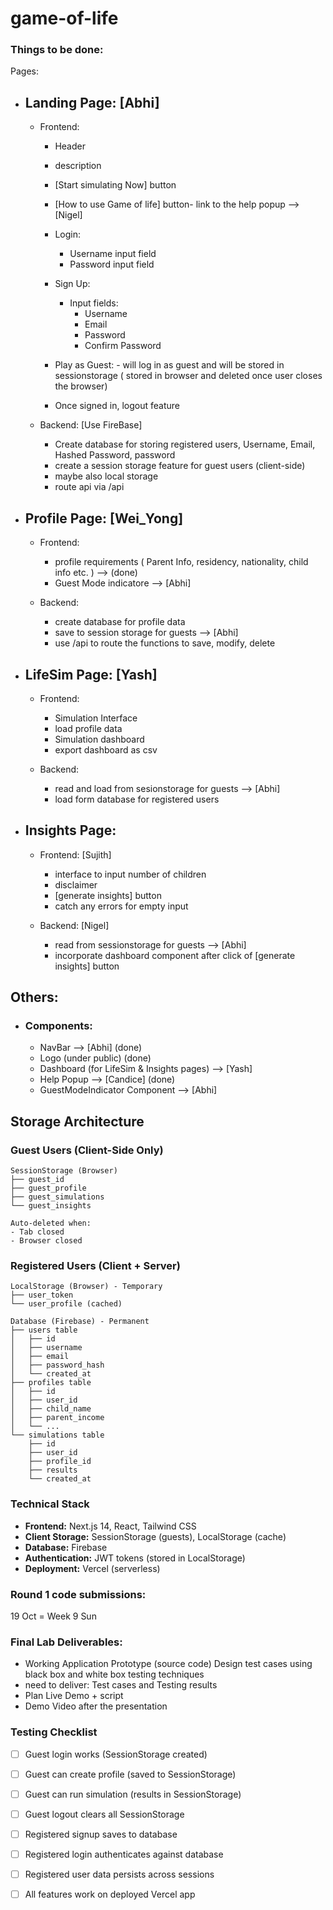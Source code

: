 # game-of-life

### Things to be done: 

Pages: 


- ## Landing Page: [Abhi]

    - Frontend: 
        - Header
        - description
        - [Start simulating Now] button 
        - [How to use Game of life] button- link to the help popup --> [Nigel]


        - Login: 
            - Username input field
            - Password input field

        - Sign Up: 
            - Input fields: 
                - Username
                - Email
                - Password
                - Confirm Password

        - Play as Guest: 
                - will log in as guest and will be stored in sessionstorage ( stored in browser and deleted once user closes the browser)

        - Once signed in, logout feature 


    - Backend: 
        [Use FireBase]
        - Create database for storing registered users, Username, Email, Hashed Password, password  
        - create a session storage feature for guest users (client-side)
        -  maybe also local storage 
        - route api via /api 
        



- ## Profile Page: [Wei_Yong]

    - Frontend: 
        - profile requirements ( Parent Info, residency, nationality, child info etc. ) --> (done)
        - Guest Mode indicatore --> [Abhi]
        

    - Backend: 
        - create database for profile data 
        - save to session storage for guests --> [Abhi]
        - use /api to route the functions to save, modify, delete  

- ## LifeSim Page: [Yash]

    - Frontend: 
        - Simulation Interface
        - load profile data 
        - Simulation dashboard 
        - export dashboard as csv 

    - Backend: 
        - read and load from sesionstorage for guests --> [Abhi] 
        - load form database for registered users 
        


- ## Insights Page: 

    - Frontend: [Sujith]
        -  interface to input number of children 
        - disclaimer 
        - [generate insights] button 
        -  catch any errors for empty input 
        


    - Backend: [Nigel]
        - read from sessionstorage for guests --> [Abhi]
        - incorporate dashboard component after click of [generate insights] button 



## Others: 
- ### Components: 

    - NavBar --> [Abhi] (done) 
    - Logo (under public) (done)
    - Dashboard (for LifeSim & Insights pages) --> [Yash]
    - Help Popup --> [Candice] (done)
    - GuestModeIndicator Component --> [Abhi]


## Storage Architecture

### Guest Users (Client-Side Only)
```
SessionStorage (Browser)
├── guest_id
├── guest_profile
├── guest_simulations
└── guest_insights

Auto-deleted when:
- Tab closed
- Browser closed
```

### Registered Users (Client + Server)
```
LocalStorage (Browser) - Temporary
├── user_token
└── user_profile (cached)

Database (Firebase) - Permanent
├── users table
│   ├── id
│   ├── username
│   ├── email
│   ├── password_hash
│   └── created_at
├── profiles table
│   ├── id
│   ├── user_id
│   ├── child_name
│   ├── parent_income
│   └── ...
└── simulations table
    ├── id
    ├── user_id
    ├── profile_id
    ├── results
    └── created_at
```


### Technical Stack

- **Frontend:** Next.js 14, React, Tailwind CSS
- **Client Storage:** SessionStorage (guests), LocalStorage (cache)
- **Database:** Firebase
- **Authentication:** JWT tokens (stored in LocalStorage)
- **Deployment:** Vercel (serverless)




### Round 1 code submissions: 
19 Oct = Week 9 Sun 



### Final Lab Deliverables: 

- Working Application Prototype (source code)
 Design test cases using black box and white box testing techniques
- need to deliver: Test cases and Testing results 
- Plan Live Demo + script
- Demo Video after the presentation 




### Testing Checklist

- [ ] Guest login works (SessionStorage created)
- [ ] Guest can create profile (saved to SessionStorage)
- [ ] Guest can run simulation (results in SessionStorage)
- [ ] Guest logout clears all SessionStorage
- [ ] Registered signup saves to database
- [ ] Registered login authenticates against database
- [ ] Registered user data persists across sessions
- [ ] All features work on deployed Vercel app






